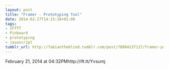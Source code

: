 ```yaml
---
layout: post
title: "Framer - Prototyping Tool"
date: 2014-02-27T14:15:18+01:00
tags:
- IFTTT
- Pinboard
- prototyping
- javascript
tumblr_url: http://fabiantheblind.tumblr.com/post/78004137117/framer-prototyping-tool
---
```

February 21, 2014 at 04:32PMhttp://ift.tt/Yvsumj
